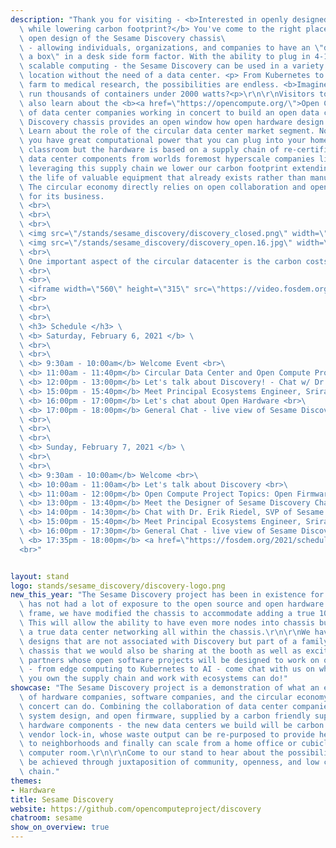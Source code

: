 ```yaml
---
description: "Thank you for visiting - <b>Interested in openly designed hardware\
  \ while lowering carbon footprint?</b> You've come to the right place - check out the\ 
  \ open design of the Sesame Discovery chassis\
  \ - allowing individuals, organizations, and companies to have an \"datacenter in\
  \ a box\" in a desk side form factor. With the ability to plug in 4-12 nodes of\
  \ scalable computing - the Sesame Discovery can be used in a variety of projects in any\
  \ location without the need of a data center. <p> From Kubernetes to a Blender render\
  \ farm to medical research, the possibilities are endless. <b>Imagine</b> being able to\
  \ run thousands of containers under 2000 watts?<p>\r\n\r\nVisitors to the stand will\
  \ also learn about the <b><a href=\"https://opencompute.org/\">Open Compute Project</a></b> - a consortium\
  \ of data center companies working in concert to build an open data center without vendor lock-in. The\
  \ Discovery chassis provides an open window how open hardware design works in practice.\
  \ Learn about the role of the circular data center market segment. Not only can\
  \ you have great computational power that you can plug into your home, lab, or\
  \ classroom but the hardware is based on a supply chain of re-certified top tier\
  \ data center components from worlds foremost hyperscale companies like Facebook, Dropbox and Google. By\
  \ leveraging this supply chain we lower our carbon footprint extending\
  \ the life of valuable equipment that already exists rather than manufacturing new ones.\
  \ The circular economy directly relies on open collaboration and open source communities \
  \ for its business.
  \ <br>\
  \ <br>\
  \ <br>\
  \ <img src=\"/stands/sesame_discovery/discovery_closed.png\" width=\"40%\" height=\"40%\" /> \
  \ <img src=\"/stands/sesame_discovery/discovery_open.16.jpg\" width=\"43%\" height=\"43%\" /> \
  \ <br>\
  \ One important aspect of the circular datacenter is the carbon costs that are saved when using the circular datacenter supply chain. <b>Ali Fenn</b> the President of ITRenew Inc has a great short 12 minute talk about the amount of waste a datacenter can produces as well the amount of resources it consume.\
  \ <br>\
  \ <br>\
  \ <iframe width=\"560\" height=\"315\" src=\"https://video.fosdem.org/2021/stands/sesame/sesame_video4.webm\"  allow=\"accelerometer; autoplay; picture-in-picture\" allowfullscreen> </iframe> \
  \ <br>
  \ <br>\
  \ <br>\
  \ <h3> Schedule </h3> \
  \ <b> Saturday, February 6, 2021 </b> \
  \ <br>\
  \ <br>\
  \ <b> 9:30am - 10:00am</b> Welcome Event <br>\
  \ <b> 11:00am - 11:40pm</b> Circular Data Center and Open Compute Project <br>\
  \ <b> 12:00pm - 13:00pm</b> Let's talk about Discovery! - Chat w/ Dr. Erik Riedel, SVP of Sesame Engineering <br>\
  \ <b> 15:00pm - 15:40pm</b> Meet Principal Ecosystems Engineer, Sriram Ramkrishna <br>\
  \ <b> 16:00pm - 17:00pm</b> Let's chat about Open Hardware <br>\
  \ <b> 17:00pm - 18:00pm</b> General Chat - live view of Sesame Discovery <br>\
  \ <br>\
  \ <br>\
  \ <br>\
  \ <b> Sunday, February 7, 2021 </b> \
  \ <br>\
  \ <br>\
  \ <b> 9:30am - 10:00am</b> Welcome <br>\
  \ <b> 10:00am - 11:00am</b> Let's talk about Discovery <br>\
  \ <b> 11:00am - 12:00pm</b> Open Compute Project Topics: Open Firmware <br>\
  \ <b> 13:00pm - 13:40pm</b> Meet the Designer of Sesame Discovery Chassis, Jean-Jacques Chanut <br>\
  \ <b> 14:00pm - 14:30pm</b> Chat with Dr. Erik Riedel, SVP of Sesame Engineering <br>\
  \ <b> 15:00pm - 15:40pm</b> Meet Principal Ecosystems Engineer, Sriram Ramkrishna <br>\
  \ <b> 16:00pm - 17:30pm</b> General Chat - live view of Sesame Discovery <br>\
  \ <b> 17:35pm - 18:00pm</b> <a href=\"https://fosdem.org/2021/schedule/event/containers_datacenter_class/\">Sri's talk on Datacenter class containers for the masses</a>\
  <br>"


layout: stand
logo: stands/sesame_discovery/discovery-logo.png
new_this_year: "The Sesame Discovery project has been in existence for about two years but\
  \ has not had a lot of exposure to the open source and open hardware communities. In that time\
  \ frame, we have modified the chassis to accommodate adding a true 100GBE 32 port white box switch\
  \ This will allow the ability to have even more nodes into chassis but also have\
  \ a true data center networking all within the chassis.\r\n\r\nWe have other active\
  \ designs that are not associated with Discovery but part of a family of open designed\
  \ chassis that we would also be sharing at the booth as well as exciting work with\
  \ partners whose open software projects will be designed to work on our open hardware\
  \ - from edge computing to Kubernetes to AI - come chat with us on what you can do when\ 
  \ you own the supply chain and work with ecosystems can do!"
showcase: "The Sesame Discovery project is a demonstration of what an ecosystem that consists\
  \ of hardware companies, software companies, and the circular economy working in\
  \ concert can do. Combining the collaboration of data center companies, with open\
  \ system design, and open firmware, supplied by a carbon friendly supply chain of\
  \ hardware components - the new data centers we build will be carbon friendly, avoid\
  \ vendor lock-in, whose waste output can be re-purposed to provide heat and energy\
  \ to neighborhoods and finally can scale from a home office or cubicle to the traditional\
  \ computer room.\r\n\r\nCome to our stand to hear about the possibilities that can\
  \ be achieved through juxtaposition of community, openness, and low carbon supply\
  \ chain."
themes:
- Hardware
title: Sesame Discovery
website: https://github.com/opencomputeproject/discovery
chatroom: sesame
show_on_overview: true
---
```


